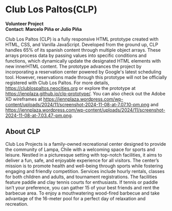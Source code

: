 # Club Los Paltos(CLP)

**Volunteer Project<br />Contact: Marcelo Piña or Julio Piña**

Club Los Paltos (CLP) is a fully responsive HTML prototype created with HTML, CSS, and Vanilla JavaScript. Developed from the ground up, CLP handles 65% of its spanish content through multiple object arrays. These arrays process data by passing values into specific conditions and functions, which dynamically update the designated HTML elements with new innerHTML content. The prototype advances the project by incorporating a reservation center powered by Google's latest scheduling tool. However, reservations made through this prototype will not be officially registered with Club Los Paltos. For more details, https://clublospaltos.neocities.org or explore the prototype at https://jenplaza.github.io/clp-prototype/. You can also check out the Adobe XD wireframes at https://jennplaza.wordpress.com/wp-content/uploads/2024/11/screenshot-2024-11-08-at-7.07.10-pm.png and https://jennplaza.wordpress.com/wp-content/uploads/2024/11/screenshot-2024-11-08-at-7.03.47-pm.png.

## About CLP

Club Los Projects is a family-owned recreational center designed to provide the community of Lampa, Chile with a welcoming space for sports and leisure. Nestled in a picturesque setting with top-notch facilities, it aims to deliver a fun, safe, and enjoyable experience for all visitors. The center’s mission is to promote health and well-being through sports while fostering engaging and friendly competition. Services include hourly rentals, classes for both children and adults, and tournament registrations. The facilities feature paddle and clay tennis courts for enthusiasts. If tennis or paddle isn’t your preference, you can gather 15 of your best friends and rent the barbecue area. To enjoy a mouthwatering wood-fired barbecue and take advantage of the 16-meter pool for a perfect day of relaxation and recreation.
